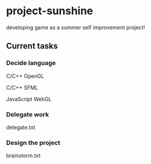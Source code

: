 # project-sunshine
developing game as a summer self improvement project!
## Current tasks
### Decide language
C/C++ OpenGL

C/C++ SFML

JavaScript WebGL


### Delegate work
delegate.txt


### Design the project
brainstorm.txt

